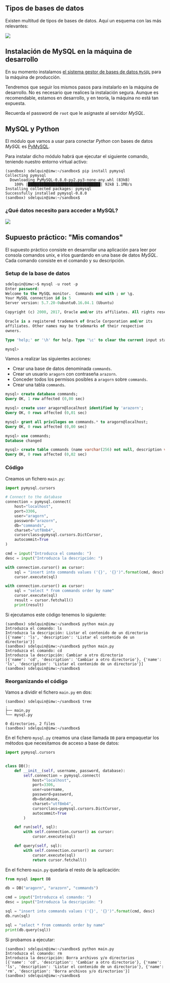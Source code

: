 ## Tipos de bases de datos

Existen multitud de tipos de bases de datos. Aquí un esquema con las más relevantes:

![](img/db.png)

## Instalación de MySQL en la máquina de desarrollo

En su momento instalamos [el sistema gestor de bases de datos `MySQL`](https://github.com/sdelquin/claseando/blob/master/imw/UT1/notes/database/README.md) para la máquina de producción.

Tendremos que seguir los mismos pasos para instalarlo en la máquina de desarrollo. No es necesario que realices la instalación segura. Aunque es recomendable, estamos en desarrollo, y en teoría, la máquina no está tan expuesta.

Recuerda el password de `root` que le asignaste al servidor *MySQL*.

## MySQL y Python

El módulo que vamos a usar para conectar *Python* con bases de datos *MySQL* es [PyMySQL](https://github.com/PyMySQL/PyMySQL).

Para instalar dicho módulo habrá que ejecutar el siguiente comando, teniendo nuestro entorno virtual activo:

```console
(sandbox) sdelquin@imw:~/sandbox$ pip install pymysql
Collecting pymysql
  Downloading PyMySQL-0.8.0-py2.py3-none-any.whl (83kB)
    100% |████████████████████████████████| 92kB 1.1MB/s
Installing collected packages: pymysql
Successfully installed pymysql-0.8.0
(sandbox) sdelquin@imw:~/sandbox$
```

### ¿Qué datos necesito para acceder a MySQL?

![](img/mysql_access.png)

## Supuesto práctico: "Mis comandos"

El supuesto práctico consiste en desarrollar una aplicación para leer por consola comandos unix, e irlos guardando en una base de datos *MySQL*. Cada comando consiste en el comando y su descripción.

### Setup de la base de datos

```sql
sdelquin@imw:~$ mysql -u root -p
Enter password:
Welcome to the MySQL monitor.  Commands end with ; or \g.
Your MySQL connection id is 5
Server version: 5.7.20-0ubuntu0.16.04.1 (Ubuntu)

Copyright (c) 2000, 2017, Oracle and/or its affiliates. All rights reserved.

Oracle is a registered trademark of Oracle Corporation and/or its
affiliates. Other names may be trademarks of their respective
owners.

Type 'help;' or '\h' for help. Type '\c' to clear the current input statement.

mysql>
```

Vamos a realizar las siguientes acciones:
- Crear una base de datos denominada `commands`.
- Crear un usuario `aragorn` con contraseña `arazorn`.
- Conceder todos los permisos posibles a `aragorn` sobre `commands`.
- Crear una tabla `commands`.

```sql
mysql> create database commands;
Query OK, 1 row affected (0,00 sec)

mysql> create user aragorn@localhost identified by 'arazorn';
Query OK, 0 rows affected (0,01 sec)

mysql> grant all privileges on commands.* to aragorn@localhost;
Query OK, 0 rows affected (0,00 sec)

mysql> use commands;
Database changed

mysql> create table commands (name varchar(256) not null, description varchar(512), primary key (name));
Query OK, 0 rows affected (0,02 sec)
```

### Código

Creamos un fichero `main.py`:

```python
import pymysql.cursors

# Connect to the database
connection = pymysql.connect(
    host="localhost",
    port=3306,
    user="aragorn",
    password="arazorn",
    db="commands",
    charset="utf8mb4",
    cursorclass=pymysql.cursors.DictCursor,
    autocommit=True
)

cmd = input("Introduzca el comando: ")
desc = input("Introduzca la descripción: ")

with connection.cursor() as cursor:
    sql = "insert into commands values ('{}', '{}')".format(cmd, desc)
    cursor.execute(sql)

with connection.cursor() as cursor:
    sql = "select * from commands order by name"
    cursor.execute(sql)
    result = cursor.fetchall()
    print(result)
```

Si ejecutamos este código tenemos lo siguiente:

```console
(sandbox) sdelquin@imw:~/sandbox$ python main.py
Introduzca el comando: ls
Introduzca la descripción: Listar el contenido de un directorio
[{'name': 'ls', 'description': 'Listar el contenido de un directorio'}]
(sandbox) sdelquin@imw:~/sandbox$ python main.py
Introduzca el comando: cd
Introduzca la descripción: Cambiar a otro directorio
[{'name': 'cd', 'description': 'Cambiar a otro directorio'}, {'name': 'ls', 'description': 'Listar el contenido de un directorio'}]
(sandbox) sdelquin@imw:~/sandbox$
```

### Reorganizando el código

Vamos a dividir el fichero `main.py` en dos:

```console
(sandbox) sdelquin@imw:~/sandbox$ tree
.
├── main.py
└── mysql.py

0 directories, 2 files
(sandbox) sdelquin@imw:~/sandbox$
```

En el fichero `mysql.py` creamos una clase llamada `DB` para empaquetar los métodos que necesitamos de acceso a base de datos:

```python
import pymysql.cursors


class DB():
    def __init__(self, username, password, database):
        self.connection = pymysql.connect(
            host="localhost",
            port=3306,
            user=username,
            password=password,
            db=database,
            charset="utf8mb4",
            cursorclass=pymysql.cursors.DictCursor,
            autocommit=True
        )

    def run(self, sql):
        with self.connection.cursor() as cursor:
            cursor.execute(sql)

    def query(self, sql):
        with self.connection.cursor() as cursor:
            cursor.execute(sql)
            return cursor.fetchall()
```

En el fichero `main.py` quedaría el resto de la aplicación:

```python
from mysql import DB

db = DB("aragorn", "arazorn", "commands")

cmd = input("Introduzca el comando: ")
desc = input("Introduzca la descripción: ")

sql = "insert into commands values ('{}', '{}')".format(cmd, desc)
db.run(sql)

sql = "select * from commands order by name"
print(db.query(sql))
```

Si probamos a ejecutar:

```console
(sandbox) sdelquin@imw:~/sandbox$ python main.py
Introduzca el comando: rm
Introduzca la descripción: Borra archivos y/o directorios
[{'name': 'cd', 'description': 'Cambiar a otro directorio'}, {'name': 'ls', 'description': 'Listar el contenido de un directorio'}, {'name': 'rm', 'description': 'Borra archivos y/o directorios'}]
(sandbox) sdelquin@imw:~/sandbox$
```

